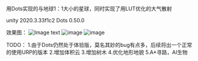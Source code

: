 用Dots实现的与地球1：1大小的星球，同时实现了用LUT优化的大气散射

unity 2020.3.33f1c2
Dots 0.50.0

效果图：
![Image text](https://imgtu.com/i/jXopWV)
![image](https://imgtu.com/i/jXo9zT)
![image](https://imgtu.com/i/jXoSJ0)

TODO：
1.由于Dots仍然处于体验版，莫名其妙的bug有点多，后续将出一个正常的使用URP的版本
2.增加体积云
3.增加树木
4.优化地形地貌
5.A*寻路，AI生物
